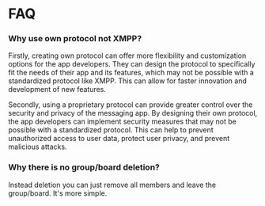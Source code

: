 # FAQ

### Why use own protocol not XMPP?
Firstly, creating own protocol can offer more flexibility and customization options for the app developers. They can design the protocol to specifically fit the needs of their app and its features, which may not be possible with a standardized protocol like XMPP. This can allow for faster innovation and development of new features.

Secondly, using a proprietary protocol can provide greater control over the security and privacy of the messaging app. By designing their own protocol, the app developers can implement security measures that may not be possible with a standardized protocol. This can help to prevent unauthorized access to user data, protect user privacy, and prevent malicious attacks.

### Why there is no group/board deletion?
Instead deletion you can just remove all members and leave the group/board. It's more simple.
